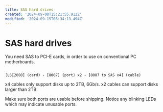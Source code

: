 ```yaml
---
title: SAS hard drives
created: '2024-09-08T15:21:55.912Z'
modified: '2024-09-15T05:34:13.494Z'
---
```


# SAS hard drives

You need SAS to PCI-E cards, in order to use on conventional PC motherboards.

```

[LSI2008] (card) - [8087] (port) x2 - [8087 to SAS x4] (cable)

```

x4 cables only support disks up to 2TB, 6Gb/s. x2 cables can support disks larger than 2TB.

Make sure both ports are usable before shipping. Notice any blinking LEDs which may indicate unusable ports.
